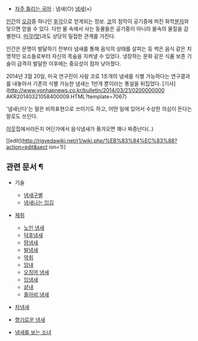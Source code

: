   * [자주 틀리는 국어](%EC%9E%90%EC%A3%BC%20%ED%8B%80%EB%A6%AC%EB%8A%94%20%EA%B5%AD%EC%96%B4.md) : 냄새(○) [냄세](%E3%85%90%EC%99%80%20%E3%85%94%EC%9D%98%20%EA%B5%AC%EB%B6%84.md)(×)  

[인간](%EC%9D%B8%EA%B0%84.md)의 [오감](%EC%98%A4%EA%B0%90.md)중 하나인
[후각](%ED%9B%84%EA%B0%81.md)으로 얻게되는 정보. [코](%EC%BD%94.md)의 점막이 공기중에 퍼진
화학[분자](%EB%B6%84%EC%9E%90.md)와 닿으면 얻을 수 있다. 다만 물 속에서 사는 동물들은 공기중이 아니라 물속의
물질을 감별한다. [미각](%EB%AF%B8%EA%B0%81.md)([맛](%EB%A7%9B.md))과도 상당히 밀접한 관계를
가진다.

인간은 문명이 발달하기 전부터 냄새를 통해 음식의 상태를 살피는 등 썩은 음식 같은 치명적인 요소들로부터 자신의 목숨을 지켜낼 수 있었다.
냉장하는 문화 같은 식품 보존 기술이 급격히 발달한 이후에는 중요성이 점차 낮아졌다.

2014년 3월 20일, 미국 연구진이 사람 코로 1조개의 냄새를 식별 가능하다는 연구결과를 내놓아서 기존의 식별 가능한 냄새는 1만개
뿐이라는 통설을 뒤집었다. [기사](http://www.yonhapnews.co.kr/bulletin/2014/03/21/0200000000
AKR20140321058400009.HTML?template=7067)

'냄새난다'는 말은 비하표현으로 쓰이기도 하고, 어떤 일에 있어서 수상한 의심이 든다는 말로도 쓰인다.

[이웃](%EC%9D%B4%EC%9B%83.md)집에서라든지 어딘가에서 음식냄새가 풍겨오면 꽤나 짜증난다(..)

[[edit](http://rigvedawiki.net/r1/wiki.php/%EB%83%84%EC%83%88?action=edit&sect
ion=1)]

## 관련 문서 ¶

  * 기술  

    * [냄새구별](%EB%83%84%EC%83%88%EA%B5%AC%EB%B3%84.md)
    * [냄새나는 입김](%EB%83%84%EC%83%88%EB%82%98%EB%8A%94%20%EC%9E%85%EA%B9%80.md)
  * [체취](%EC%B2%B4%EC%B7%A8.md)  

    * [노인 냄새](%EB%85%B8%EC%9D%B8%20%EB%83%84%EC%83%88.md)
    * [덕후냄새](%EB%8D%95%ED%9B%84%EB%83%84%EC%83%88.md)
    * [땀냄새](%EB%95%80%EB%83%84%EC%83%88.md)
    * [발냄새](%EB%B0%9C%EB%83%84%EC%83%88.md)
    * [악취](%EC%95%85%EC%B7%A8.md)
    * [암내](%EC%95%94%EB%82%B4.md)
    * [오징어 냄새](%EC%98%A4%EC%A7%95%EC%96%B4%20%EB%83%84%EC%83%88.md)
    * [입냄새](%EC%9E%85%EB%83%84%EC%83%88.md)
    * [샅내](%EC%83%85%EB%82%B4.md)
    * [홀아비 냄새](%ED%99%80%EC%95%84%EB%B9%84%20%EB%83%84%EC%83%88.md)
  * [차냄새](%EC%B0%A8%EB%83%84%EC%83%88.md)
  * [향기로운 냄새](%ED%96%A5%EA%B8%B0%EB%A1%9C%EC%9A%B4%20%EB%83%84%EC%83%88.md)
  * [냄새를 보는 소녀](%EB%83%84%EC%83%88%EB%A5%BC%20%EB%B3%B4%EB%8A%94%20%EC%86%8C%EB%85%80.md)

